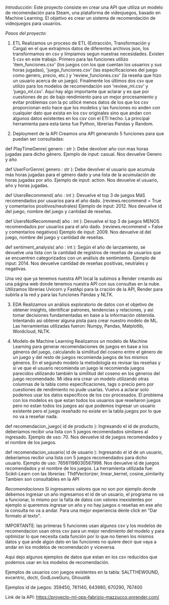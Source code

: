 *Introducción:*
Este proyecto consiste en crear una API que utiliza un modelo de recomendación para Steam, una plataforma de videojuegos, basado en Machine Learning. El objetivo es crear un sistema de recomendación de videojuegos para usuarios.

*Pasos del proyecto:*
1. ETL
Realizamos un proceso de ETL (Extracción, Transformación y Carga) en el que extrajimos datos de diferentes archivos json, los transformamos en csv y limpiamos segun nuestras necesidades. Existen 5 csv en este trabajo. Primero para las funciones utilizo 'item_funciones.csv' (los juegos con los que cuentan los usuarios y sus horas jugadas), 'juego_funciones.csv' (las especificaciones del juego como genero, precio, etc.) y 'review_funciones.csv' (la reseña que hizo un usuario acerca de un juego). Finalmente los últimos dos csv que utilizo para los modelos de recomendación son 'review_ml.csv' y 'juego_ml.csv'. Aquí hay algo importante que aclarar y es que por cuestiones de pc de bajo rendimiento para un mejor procesamiento y evitar problemas con la pc utilicé menos datos de los que los csv proporcionan esto hace que los modelos y las funciones no anden con cualquier dato que exista en los csv originales sino que andan con algunos datos existentes en los csv con el ETl hecho. La principal herramienta para esta tarea fue Python, librerias Pandas y Random.

2. Deployment de la API
Creamos una API generando 5 funciones para que puedan ser consultadas:

def PlayTimeGenre( genero : str ): Debe devolver año con mas horas jugadas para dicho género. Ejemplo de input: casual. Nos devuelve Genero y año

def UserForGenre( genero : str ): Debe devolver el usuario que acumula más horas jugadas para el género dado y una lista de la acumulación de horas jugadas por año. Ejemplo de input: action. Nos devuelve el usuario, año y horas jugadas.

def UsersRecommend( año : int ): Devuelve el top 3 de juegos MáS recomendados por usuarios para el año dado. (reviews.recommend = True y comentarios positivos/neutrales) Ejemplo de input: 2012. Nos devuelve id del juego, nombre del juego y cantidad de reseñas.

def UsersNotRecommend( año : int ): Devuelve el top 3 de juegos MENOS recomendados por usuarios para el año dado. (reviews.recommend = False y comentarios negativos) Ejemplo de input: 2009. Nos devuelve id del juego, nombre del juego y cantidad de reseñas.

def sentiment_analysis( año : int ): Según el año de lanzamiento, se devuelve una lista con la cantidad de registros de reseñas de usuarios que se encuentren categorizados con un análisis de sentimiento. Ejemplo de input: 2014. Nos devuelve cantidad de reseñas positivas, neutrales y negativas.

Una vez que ya tenemos nuestra API local la subimos a Render creando asi una página web donde tenemos nuestra API con sus consultas en la nube. Utilizamos librerias Uvicorn y FastApi para la cración de la API, Render para subirla a la red y para las funciones Pandas y NLTK.

3. EDA
Realizamos un análisis exploratorio de datos con el objetivo de obtener insights, identificar patrones, tendencias y relaciones, y así tomar decisiones fundamentadas en base a la información obtenida. Intentando asi obtener alguna pista para crear nuestro modelo de ML. Las herramientas utilizadas fueron: Numpy, Pandas, Matplotlib, Wordcloud, NLTK.

4. Modelo de Machine Learning
Realizamos un modelo de Machine Learning para generar recomendaciones de juegos en base a los géneros del juego, calculando la similitud del coseno entre el género de un juego y del resto de juegos recomienda juegos de los mismos géneros. En el segundo modelo la metodología es revisar las reseñas y si ve que el usuario recomienda un juego le recomienda juegos parecidos utilizando también la similitud del coseno en los géneros del juego recomendado. Mi idea era crear un modelo utilizando otras columnas de la tabla como especificaciones, tags o precio pero por cuestiones de rendimiento no pude usarlas. Vuelvo a aclarar solo podemos usar los datos específicos de los csv procesados. El problema con los modelos es que estan todos los usuarios que reseñaron juegos pero no estan todos los juegos así que podemos ingresar un usuario existente pero el juego reseñado no existe en la tabla juegos por lo que no va a reseñar nada.  

def recomendacion_juego( id de producto ): Ingresando el id de producto, deberíamos recibir una lista con 5 juegos recomendados similares al ingresado.
Ejemplo de uso: 70. Nos devuelve id de juegos recomendados y el nombre de los juegos.

def recomendacion_usuario( id de usuario ): Ingresando el id de un usuario, deberíamos recibir una lista con 5 juegos recomendados para dicho usuario. Ejemplo de uso: 76561198030567998. Nos devuelve id de juegos recomendados y el nombre de los juegos.
La herramienta utilizada fue: Scikit-Learn con las librerias: TfidfVectorizer, linear_kernel, cosine_similarity Tambien son consultables en la API

*Recomendaciones*
Si ingresamos valores que no son por ejemplo donde debemos ingresar un año ingresamos el id de un usuario, el programa no va a funcionar, lo mismo por la falta de datos con valores inexistentes por ejemplo si queremos ingresar un año y no hay juegos o reseñas en ese año la consulta no va a andar. Para una mejor experiencia denle click en "Dar formato al texto". 

IMPORTANTE: las primeras 5 funciones usan algunos csv y los modelos de recomendacion usan otros csv para un mejor rendimiento del modelo y para optimizar lo que necesita cada función por lo que no tienen los mismos datos y que ande algún dato en las funciones no quiere decir que vaya a andar en los modelos de recomendacón y viceversa.

Aqui dejo algunos ejemplos de datos que estan en los csv reducidos que podemos usar en los modelos de recomendación.

Ejemplos de usuarios con juegos existentes en la tabla: SALTTHEW0UND, evcentric, doctr, GodLoveGuru, Ghoustik

Ejemplos id de juegos: 359450, 761140, 643980, 670290, 767400

Link de la API: https://proyecto-ml-ops-fabrizio-mazzucco.onrender.com/
